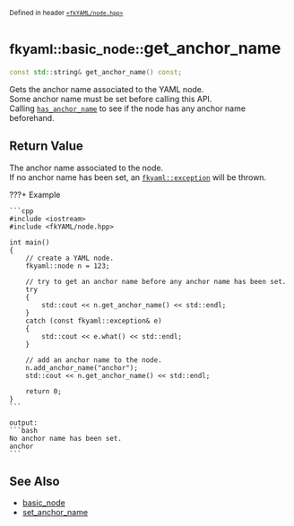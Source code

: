 <small>Defined in header [`<fkYAML/node.hpp>`](https://github.com/fktn-k/fkYAML/blob/develop/include/fkYAML/node.hpp)</small>

# <small>fkyaml::basic_node::</small>get_anchor_name

```cpp
const std::string& get_anchor_name() const;
```

Gets the anchor name associated to the YAML node.  
Some anchor name must be set before calling this API.  
Calling [`has_anchor_name`](has_anchor_name.md) to see if the node has any anchor name beforehand.

## **Return Value**

The anchor name associated to the node.  
If no anchor name has been set, an [`fkyaml::exception`](../exception/index.md) will be thrown.

???+ Example

    ```cpp
    #include <iostream>
    #include <fkYAML/node.hpp>

    int main()
    {
        // create a YAML node.
        fkyaml::node n = 123;

        // try to get an anchor name before any anchor name has been set.
        try
        {
            std::cout << n.get_anchor_name() << std::endl;
        }
        catch (const fkyaml::exception& e)
        {
            std::cout << e.what() << std::endl;
        }

        // add an anchor name to the node.
        n.add_anchor_name("anchor");
        std::cout << n.get_anchor_name() << std::endl;

        return 0;
    }
    ```

    output:
    ```bash
    No anchor name has been set.
    anchor
    ```

## **See Also**

* [basic_node](index.md)
* [set_anchor_name](get_anchor_name.md)
